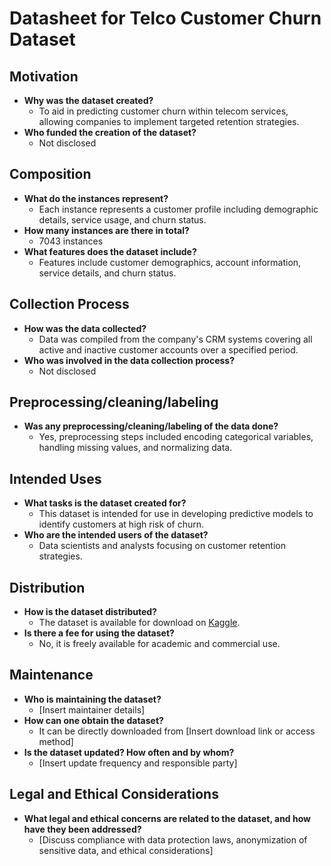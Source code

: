 # Datasheet for Telco Customer Churn Dataset

## Motivation
- **Why was the dataset created?**
  - To aid in predicting customer churn within telecom services, allowing companies to implement targeted retention strategies.
- **Who funded the creation of the dataset?**
  - Not disclosed

## Composition
- **What do the instances represent?**
  - Each instance represents a customer profile including demographic details, service usage, and churn status.
- **How many instances are there in total?**
  - 7043 instances
- **What features does the dataset include?**
  - Features include customer demographics, account information, service details, and churn status.

## Collection Process
- **How was the data collected?**
  - Data was compiled from the company's CRM systems covering all active and inactive customer accounts over a specified period.
- **Who was involved in the data collection process?**
  - Not disclosed

## Preprocessing/cleaning/labeling
- **Was any preprocessing/cleaning/labeling of the data done?**
  - Yes, preprocessing steps included encoding categorical variables, handling missing values, and normalizing data.

## Intended Uses
- **What tasks is the dataset created for?**
  - This dataset is intended for use in developing predictive models to identify customers at high risk of churn.
- **Who are the intended users of the dataset?**
  - Data scientists and analysts focusing on customer retention strategies.

## Distribution
- **How is the dataset distributed?**
  - The dataset is available for download on [Kaggle](https://www.kaggle.com/datasets/blastchar/telco-customer-churn).
- **Is there a fee for using the dataset?**
  - No, it is freely available for academic and commercial use.

## Maintenance
- **Who is maintaining the dataset?**
  - [Insert maintainer details]
- **How can one obtain the dataset?**
  - It can be directly downloaded from [Insert download link or access method]
- **Is the dataset updated? How often and by whom?**
  - [Insert update frequency and responsible party]

## Legal and Ethical Considerations
- **What legal and ethical concerns are related to the dataset, and how have they been addressed?**
  - [Discuss compliance with data protection laws, anonymization of sensitive data, and ethical considerations]

